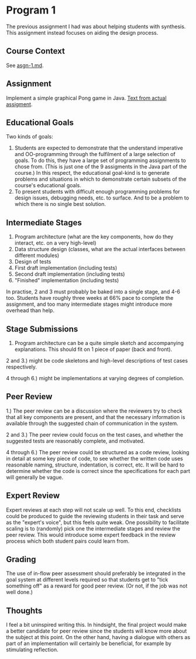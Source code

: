# Program 1

The previous assignment I had was about helping students with synthesis. 
This assignment instead focuses on aiding the design process. 

## Course Context

See [asgn-1.md](https://github.com/brownplt/iticse-in-flow-2014/blob/master/in-flow-assignments/wrigstad/asgn-1.md).

## Assignment

Implement a simple graphical Pong game in Java. [Text from actual assigment](https://github.com/TobiasWrigstad/ioopm/blob/master/uppgifter/fas1/sprint2/pong/uppgift.pdf). 

## Educational Goals

Two kinds of goals:

1. Students are expected to demonstrate that the understand imperative and OO-programming through the fulfilment of a large selection of goals. To do this, they have a large set of programming assignments to chose from. (This is just one of the 9 assigments in the Java part of the course.) In this respect, the educational goal-kind is to generate problems and situations in which to demonstrate certain subsets of the course's educational goals.
2. To present students with difficult enough programming problems for design issues, debugging needs, etc. to surface. And to be a problem to which there is no single best solution. 


## Intermediate Stages

1. Program architecture (what are the key components, how do they interact, etc. on a very high-level)
2. Data structure design (classes, what are the actual interfaces between different modules)
3. Design of tests
4. First draft implementation (including tests)
5. Second draft implementation  (including tests)
6. "Finished" implementation (including tests)

In practise, 2 and 3 must probably be baked into a single stage, and 4-6 too. Students have roughly three weeks at 66% pace to complete the assignment, and too many intermediate stages might introduce more overhead than help. 

## Stage Submissions

1. Program architecture can be a quite simple sketch and accompanying explanations. This should fit on 1 piece of paper (back and front). 

2 and 3.) might be code skeletons and high-level descriptions of test cases respectively. 

4 through 6.) might be implementations at varying degrees of completion. 

## Peer Review

1.) The peer review can be a discussion where the reviewers try to check that all key components are present, and that the necessary information is available through the suggested chain of communication in the system. 

2 and 3.) The peer review could focus on the test cases, and whether the suggested tests are reasonably complete, and motivated.

4 through 6.) The peer review could be structured as a code review, looking in detail at some key piece of code, to see whether the written code uses reasonable naming, structure, indentation, is correct, etc. It will be hard to determine whether the code is correct since the specifications for each part will generally be vague. 


## Expert Review

Expert reviews at each step will not scale up well. To this end, checklists could be produced to guide the reviewing students in their task and serve as the "expert's voice", but this feels quite weak. One possibility to facilitate scaling is to (randomly) pick one the intermediate stages and review the peer review. This would introduce some expert feedback in the review process which both student pairs could learn from. 


## Grading

The use of in-flow peer assessment should preferably be integrated in the goal system at different levels required so that students get to "tick something off" as a reward for good peer review. (Or not, if the job was not well done.) 


## Thoughts

I feel a bit uninspired writing this. In hindsight, the final project would make a better candidate for peer review since the students will know more about the subject at this point. On the other hand, having a dialogue with others as part of an implementation will certainly be beneficial, for example by stimulating reflection. 
